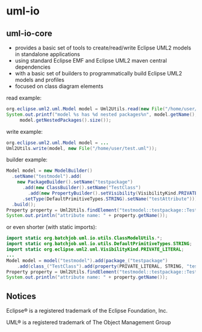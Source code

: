 # uml-io
## uml-io-core
* provides a basic set of tools to create/read/write Eclipse UML2 models in standalone applications
* using standard Eclipse EMF and Eclipse UML2 maven central dependencies
* with a basic set of builders to programmatically build Eclipse UML2 models and profiles 
* focused on class diagram elements

read example:
```java
org.eclipse.uml2.uml.Model model = Uml2Utils.read(new File("/home/user/test.uml"));
System.out.printf("model %s has %d nested packages%n", model.getName(),
	 model.getNestedPackages().size());		
```
write example:
```java
org.eclipse.uml2.uml.Model model = ...
Uml2Utils.write(model, new File("/home/user/test.uml"));
```
builder example:
```java
Model model = new ModelBuilder()
  .setName("testmodel").add(
    new PackageBuilder().setName("testpackage")
      .add(new ClassBuilder().setName("TestClass")
        .add(new PropertyBuilder().setVisibility(VisibilityKind.PRIVATE_LITERAL)
	  .setType(DefaultPrimitiveTypes.STRING).setName("testAttribute"))))
  .build();
Property property = Uml2Utils.findElement("testmodel::testpackage::TestClass::testAttribute", model);
System.out.println("attribute name: " + property.getName());
```
or even shorter (with static imports):
```java
import static org.batchjob.uml.io.utils.ClassModelUtils.*;
import static org.batchjob.uml.io.utils.DefaultPrimitiveTypes.STRING;
import static org.eclipse.uml2.uml.VisibilityKind.PRIVATE_LITERAL;
...
Model model = model("testmodel").add(package_("testpackage")
    .add(class_("TestClass").add(property(PRIVATE_LITERAL, STRING, "testAttribute")))).build();
Property property = Uml2Utils.findElement("testmodel::testpackage::TestClass::testAttribute", model);
System.out.println("attribute name: " + property.getName());
```
## Notices
Eclipse® is a registered trademark of the Eclipse Foundation, Inc.

UML® is a registered trademark of The Object Management Group

